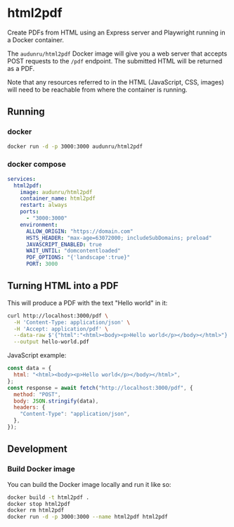 # html2pdf

Create PDFs from HTML using an Express server and Playwright running in a Docker container.

The `audunru/html2pdf` Docker image will give you a web server that accepts POST requests to the `/pdf` endpoint. The submitted HTML will be returned as a PDF.

Note that any resources referred to in the HTML (JavaScript, CSS, images) will need to be reachable from where the container is running.

## Running

### docker

```bash
docker run -d -p 3000:3000 audunru/html2pdf
```

### docker compose

```yml
services:
  html2pdf:
    image: audunru/html2pdf
    container_name: html2pdf
    restart: always
    ports:
      - "3000:3000"
    environment:
      ALLOW_ORIGIN: "https://domain.com"
      HSTS_HEADER: "max-age=63072000; includeSubDomains; preload"
      JAVASCRIPT_ENABLED: true
      WAIT_UNTIL: "domcontentloaded"
      PDF_OPTIONS: "{'landscape':true}"
      PORT: 3000
```

## Turning HTML into a PDF

This will produce a PDF with the text "Hello world" in it:

```sh
curl http://localhost:3000/pdf \
  -H 'Content-Type: application/json' \
  -H 'Accept: application/pdf' \
  --data-raw $'{"html":"<html><body><p>Hello world</p></body></html>"}' \
  --output hello-world.pdf
```

JavaScript example:

```js
const data = {
  html: "<html><body><p>Hello world</p></body></html>",
};
const response = await fetch("http://localhost:3000/pdf", {
  method: "POST",
  body: JSON.stringify(data),
  headers: {
    "Content-Type": "application/json",
  },
});
```

## Development

### Build Docker image

You can build the Docker image locally and run it like so:

```bash
docker build -t html2pdf .
docker stop html2pdf
docker rm html2pdf
docker run -d -p 3000:3000 --name html2pdf html2pdf
```
